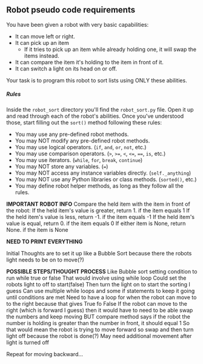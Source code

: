 ## Robot pseudo code requirements

You have been given a robot with very basic capabilities:

  * It can move left or right.
  * It can pick up an item
    * If it tries to pick up an item while already holding one, it will swap the items instead.
  * It can compare the item it's holding to the item in front of it.
  * It can switch a light on its head on or off.

Your task is to program this robot to sort lists using ONLY these abilities.

##### Rules

Inside the `robot_sort` directory you'll find the `robot_sort.py` file. Open it up and read through each of the robot's abilities. Once you've understood those, start filling out the `sort()` method following these rules:

  * You may use any pre-defined robot methods.
  * You may NOT modify any pre-defined robot methods.
  * You may use logical operators. (`if`, `and`, `or`, `not`, etc.)
  * You may use comparison operators. (`>`, `>=`, `<`, `<=`, `==`, `is`, etc.)
  * You may use iterators. (`while`, `for`, `break`, `continue`)
  * You may NOT store any variables. (`=`)
  * You may NOT access any instance variables directly. (`self._anything`)
  * You may NOT use any Python libraries or class methods. (`sorted()`, etc.)
  * You may define robot helper methods, as long as they follow all the rules.


****IMPORTANT ROBOT INFO****
 Compare the held item with the item in front of the robot:
    If the held item's value is greater, return 1. if the item equals 1 
    If the held item's value is less, return -1. if the item equals -1
    If the held item's value is equal, return 0. if the item equals 0 
    If either item is None, return None. if the item is None 


****NEED TO PRINT EVERYTHING****

Initial Thoughts are to set it up like a Bubble Sort because there the robots light needs to be on to move(?)

****POSSIBLE STEPS/THOUGHT PROCESS****
Like Bubble sort setting condition to run while true or false 
That would involve using while loop
Could set the robots light to off to start(false)
Then turn the light on to start the sorting I guess
Can use multiple while loops and some if statements to keep it going until conditions are met 
Need to have a loop for when the robot can move to to the right because that gives True fo False
If the robot can move to the right (which is forward I guess) then it would have to need to be able swap the numbers and keep moving
BUT compare method says if the robot the number is holding is greater than the number in front, it should equal 1 
So that would mean the robot is trying to move forward so swap and then turn light off because the robot is done(?)
May need additional movement after light is turned off 

Repeat for moving backward...